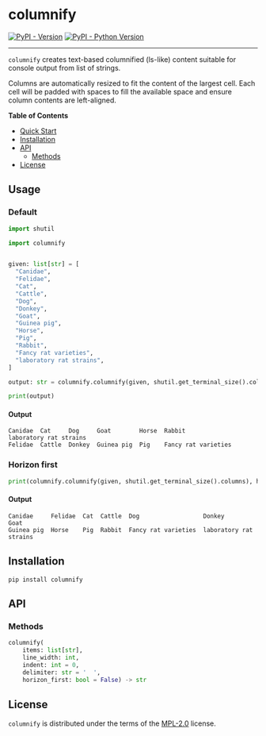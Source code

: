 # columnify

[![PyPI - Version](https://img.shields.io/pypi/v/columnify.svg)](https://pypi.org/project/columnify)
[![PyPI - Python Version](https://img.shields.io/pypi/pyversions/columnify.svg)](https://pypi.org/project/columnify)

-----

`columnify` creates text-based columnified (ls-like) content suitable for console output from list of strings.

Columns are automatically resized to fit the content of the largest cell. Each cell will be padded with spaces to fill the available space and ensure column contents are left-aligned.

**Table of Contents**

- [Quick Start](#quick-start)
- [Installation](#installation)
- [API](#api)
  - [Methods](#methods)
- [License](#license)

## Usage

### Default

```py
import shutil

import columnify


given: list[str] = [
  "Canidae",
  "Felidae",
  "Cat",
  "Cattle",
  "Dog",
  "Donkey",
  "Goat",
  "Guinea pig",
  "Horse",
  "Pig",
  "Rabbit",
  "Fancy rat varieties",
  "laboratory rat strains",
]

output: str = columnify.columnify(given, shutil.get_terminal_size().columns)

print(output)
```

#### Output

```
Canidae  Cat     Dog     Goat        Horse  Rabbit               laboratory rat strains
Felidae  Cattle  Donkey  Guinea pig  Pig    Fancy rat varieties
```

### Horizon first

```py
print(columnify.columnify(given, shutil.get_terminal_size().columns), horizon_first=True)
```

#### Output

```
Canidae     Felidae  Cat  Cattle  Dog                  Donkey                  Goat
Guinea pig  Horse    Pig  Rabbit  Fancy rat varieties  laboratory rat strains
```

## Installation

```console
pip install columnify
```

## API

### Methods

```py
columnify(
    items: list[str],
    line_width: int,
    indent: int = 0,
    delimiter: str = '  ',
    horizon_first: bool = False) -> str
```

## License

`columnify` is distributed under the terms of the [MPL-2.0](https://spdx.org/licenses/MPL-2.0.html) license.
